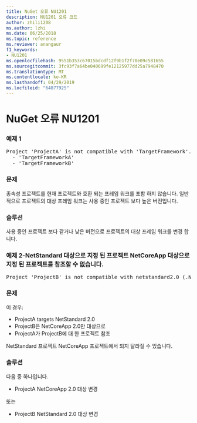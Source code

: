 ```yaml
---
title: NuGet 오류 NU1201
description: NU1201 오류 코드
author: zhili1208
ms.author: lzhi
ms.date: 06/25/2018
ms.topic: reference
ms.reviewer: anangaur
f1_keywords:
- NU1201
ms.openlocfilehash: 9551b353c67015bdcdf12f9b1f2f70e09c581655
ms.sourcegitcommit: 3fc93f7a64be040699fe12125977dd25a7948470
ms.translationtype: MT
ms.contentlocale: ko-KR
ms.lasthandoff: 04/29/2019
ms.locfileid: "64877925"
---
```

# <a name="nuget-error-nu1201"></a>NuGet 오류 NU1201

### <a name="example-1"></a>예제 1
<pre>Project 'ProjectA' is not compatible with 'TargetFramework'. Project 'ProjectA' supports:<br/>  - 'TargetFrameworkA'<br/>  - 'TargetFrameworkB'</pre>

### <a name="issue"></a>문제
종속성 프로젝트를 현재 프로젝트와 호환 되는 프레임 워크를 포함 하지 않습니다. 일반적으로 프로젝트의 대상 프레임 워크는 사용 중인 프로젝트 보다 높은 버전입니다.

### <a name="solution"></a>솔루션
사용 중인 프로젝트 보다 같거나 낮은 버전으로 프로젝트의 대상 프레임 워크를 변경 합니다.

### <a name="example-2---netstandard-targetted-projects-cannot-reference-netcoreapp-targetted-projects"></a>예제 2-NetStandard 대상으로 지정 된 프로젝트 NetCoreApp 대상으로 지정 된 프로젝트를 참조할 수 없습니다.
<pre>Project 'ProjectB' is not compatible with netstandard2.0 (.NETStandard,Version=v2.0). Project 'ProjectB' supports: netcoreapp2.0 (.NETCoreApp,Version=v2.0)</pre>

### <a name="issue"></a>문제 
이 경우:
- ProjectA targets NetStandard 2.0
- ProjectB은 NetCoreApp 2.0만 대상으로
- ProjectA가 ProjectB에 대 한 프로젝트 참조

NetStandard 프로젝트 NetCoreApp 프로젝트에서 되지 달라질 수 있습니다.

### <a name="solution"></a>솔루션
다음 중 하나입니다.
- ProjectA NetCoreApp 2.0 대상 변경

또는

- ProjectB NetStandard 2.0 대상 변경

